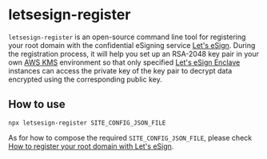 # letsesign-register

`letsesign-register` is an open-source command line tool for registering your root domain with the confidential eSigning service [Let's eSign](https://letsesign.org). During the registration process, it will help you set up an RSA-2048 key pair in your own [AWS KMS](https://aws.amazon.com/tw/kms/) environment so that only specified  [Let's eSign Enclave](https://github.com/letsesign/letsesign-enclave) instances can access the private key of the key pair to decrypt data encrypted using the corresponding public key. 

## How to use
```
npx letsesign-register SITE_CONFIG_JSON_FILE
```

As for how to compose the required `SITE_CONFIG_JSON_FILE`, please check [How to register your root domain with Let's eSign](https://github.com/letsesign/letsesign-register/blob/main/doc/HOWTO-register.md).
